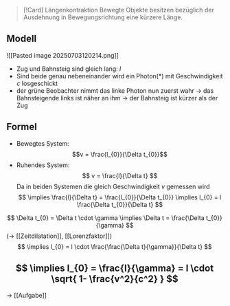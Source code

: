 >[!Card] Längenkontraktion
>Bewegte Objekte besitzen bezüglich der Ausdehnung in Bewegungsrichtung eine kürzere Länge.
<!--SR:!2025-07-13,5,230-->

## Modell
![[Pasted image 20250703120214.png]]
- Zug und Bahnsteig sind gleich lang: $l$
- Sind beide genau nebeneinander wird ein Photon($*$) mit Geschwindigkeit $c$ losgeschickt
- der grüne Beobachter nimmt das linke Photon nun zuerst wahr
	-> das Bahnsteigende links ist näher an ihm
	-> der Bahnsteig ist kürzer als der Zug
## Formel
- Bewegtes System: $$v = \frac{l_{0}}{\Delta t_{0}}$$
- Ruhendes System:
$$
v = \frac{l}{\Delta t}
$$
Da in beiden Systemen die gleich Geschwindigkeit $v$ gemessen wird
$$
\implies \frac{l}{\Delta t} = \frac{l_{0}}{\Delta t_{0}} \implies l_{0} = l \frac{\Delta t_{0}}{\Delta t} 
$$

$$
\Delta t_{0} = \Delta t \cdot \gamma \implies \Delta t = \frac{\Delta t_{0}}{\gamma}
$$
(-> [[Zeitdilatation]], [[Lorenzfaktor]])
$$
\implies l_{0} = l \cdot \frac{\frac{\Delta t}{\gamma}}{\Delta t}
$$

$$
\implies l_{0} = \frac{l}{\gamma} = l \cdot \sqrt{ 1- \frac{v^2}{c^2} }
$$
---
-> [[Aufgabe]]
